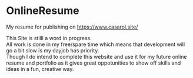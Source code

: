 # OnlineResume
My resume for publishing on https://www.casarol.site/

This Site is stilll a word in progress.  
All work is done in my free/spare time which means that development will go a bit slow is my dayjob has priority.  
Though I do intend to complete this website and use it for my future online resume and portfolio as it gives great oppotunities to show off skills and ideas in a fun, creative way.
